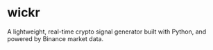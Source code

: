# wickr
A lightweight, real-time crypto signal generator built with Python, and powered by Binance market data.
